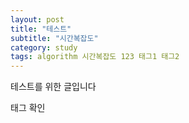 ```yaml
---
layout: post
title: "테스트"
subtitle: "시간복잡도"
category: study
tags: algorithm 시간복잡도 123 태그1 태그2
---
```



테스트를 위한 글입니다

태그 확인